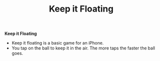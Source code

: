 
<div class="shell">



<header>

<span class="ribbon-outer">

<span class="ribbon-inner">

<h1>Keep it Floating</h1>

</span>

<span class="left-tail"></span>

<span class="right-tail"></span>

</span>

</header>

<span class="banner-fix"></span>

<section id="main_content">

<p><strong>Keep it Floating  </strong></p>
<ul>

<li>Keep it floating is a basic  game for an iPhone.</li>

<li>You tap on the ball to keep it in the air. The more taps the faster the ball goes.</li>
</div>





<html>






